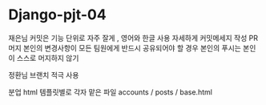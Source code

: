 # Django-pjt-04

재은님 
커밋은 기능 단위로 자주 잘게 , 영어와 한글 사용 자세하게 커밋메세지 작성
PR 머지 본인의 변경사항이 모든 팀원에게 반드시 공유되어야 할 경우
본인의 푸시는 본인이 스스로 머지하지 않기

정환님
브랜치 적극 사용


분업
html 템플릿별로 각자 맡은 파일
accounts / posts / base.html
